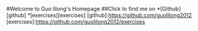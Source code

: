 #Welcome to Guo lilong's Homepage
##Click to find me on
*[Github] [github]
*[exercises][exercises]
[github]:https://github.com/guolilong2012
[exercises]:https://github.com/guolilong2012/exercises

